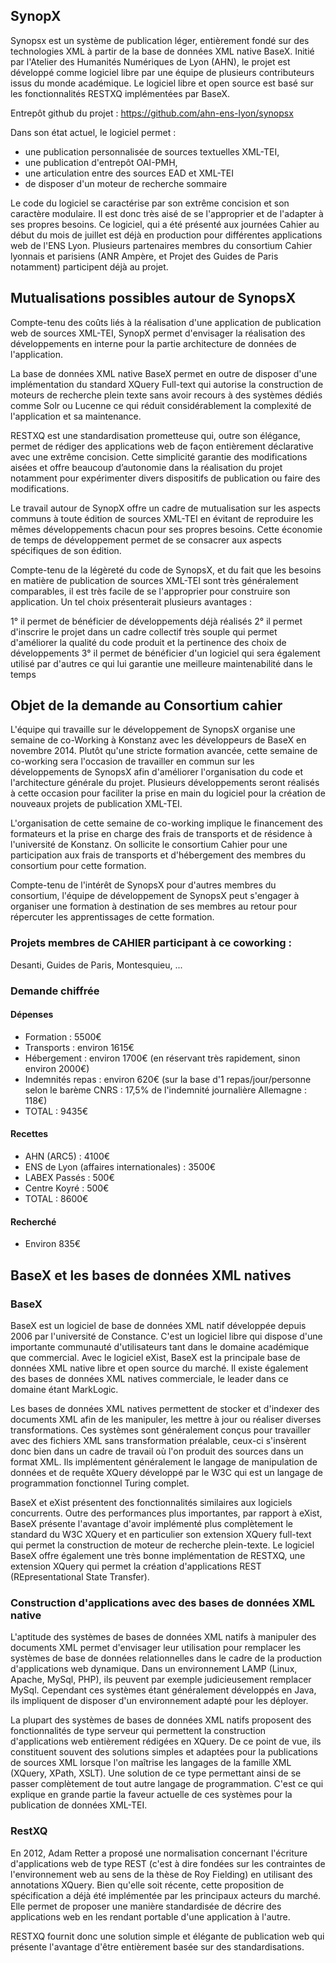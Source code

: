 
SynopX
------

Synopsx est un système de publication léger, entièrement fondé sur des technologies XML à partir de la base de données XML native BaseX. Initié par l'Atelier des Humanités Numériques de Lyon (AHN), le projet est développé comme logiciel libre par une équipe de plusieurs contributeurs issus du monde académique. Le logiciel libre et open source est basé sur les fonctionnalités RESTXQ implémentées par BaseX. 

Entrepôt github du projet :
https://github.com/ahn-ens-lyon/synopsx

Dans son état actuel, le logiciel permet :
- une publication personnalisée de sources textuelles XML-TEI,
- une publication d'entrepôt OAI-PMH,
- une articulation entre des sources EAD et XML-TEI
- de disposer d'un moteur de recherche sommaire

Le code du logiciel se caractérise par son extrême concision et son caractère modulaire. Il est donc très aisé de se l'approprier et de l'adapter à ses propres besoins. Ce logiciel, qui a été présenté aux journées Cahier au début du mois de juillet est déjà en production pour différentes applications web de l'ENS Lyon. Plusieurs partenaires membres du consortium Cahier lyonnais et parisiens (ANR Ampère, et Projet des Guides de Paris notamment) participent déjà au projet.


Mutualisations possibles autour de SynopsX
------

Compte-tenu des coûts liés à la réalisation d'une application de publication web de sources XML-TEI, SynopX permet d'envisager la réalisation des développements en interne pour la partie architecture de données de l'application.

La base de données XML native BaseX permet en outre de disposer d'une implémentation du standard XQuery Full-text qui autorise la construction de moteurs de recherche plein texte sans avoir recours à des systèmes dédiés comme Solr ou Lucenne ce qui réduit considérablement la complexité de l'application et sa maintenance.

RESTXQ est une standardisation prometteuse qui, outre son élégance, permet de rédiger des applications web de façon entièrement déclarative avec une extrême concision. Cette simplicité garantie des modifications aisées et offre beaucoup d’autonomie dans la réalisation du projet notamment pour expérimenter divers dispositifs de publication ou faire des modifications.


Le travail autour de SynopX offre un cadre de mutualisation sur les aspects communs à toute édition de sources XML-TEI en évitant de reproduire les mêmes développements chacun pour ses propres besoins. Cette économie de temps de développement permet de se consacrer aux aspects spécifiques de son édition.

Compte-tenu de la légèreté du code de SynopsX, et du fait que les besoins en matière de publication de sources XML-TEI sont très généralement comparables, il est très facile de se l'approprier pour construire son application. Un tel choix présenterait plusieurs avantages :

1° il permet de bénéficier de développements déjà réalisés 
2° il permet d'inscrire le projet dans un cadre collectif très souple qui permet d'améliorer la qualité du code produit et la pertinence des choix de développements
3° il permet de bénéficier d'un logiciel qui sera également utilisé par d'autres ce qui lui garantie une meilleure maintenabilité dans le temps


Objet de la demande au Consortium cahier
------

L'équipe qui travaille sur le développement de SynopsX organise une semaine de co-Working à Konstanz avec les développeurs de BaseX en novembre 2014. Plutôt qu'une stricte formation avancée, cette semaine de co-working sera l'occasion de travailler en commun sur les développements de SynopsX afin d'améliorer l'organisation du code et l'architecture générale du projet. Plusieurs développements seront réalisés à cette occasion pour faciliter la prise en main du logiciel pour la création de nouveaux projets de publication XML-TEI.

L'organisation de cette semaine de co-working implique le financement des formateurs et la prise en charge des frais de transports et de résidence à l'université de Konstanz. On sollicite le consortium Cahier pour une participation aux frais de transports et d'hébergement des membres du consortium pour cette formation.

Compte-tenu de l'intérêt de SynopsX pour d'autres membres du consortium, l'équipe de développement de SynopsX peut s'engager à organiser une formation à destination de ses membres au retour pour répercuter les apprentissages de cette formation.

### Projets membres de CAHIER participant à ce coworking :
Desanti, Guides de Paris, Montesquieu, ...

### Demande chiffrée

#### Dépenses
- Formation : 5500€
- Transports : environ 1615€
- Hébergement : environ 1700€ (en réservant très rapidement, sinon environ 2000€)
- Indemnités repas : environ 620€ (sur la base d'1 repas/jour/personne selon le barème CNRS : 17,5% de l'indemnité journalière Allemagne : 118€)
- TOTAL : 9435€

#### Recettes
- AHN (ARC5) : 4100€
- ENS de Lyon (affaires internationales) : 3500€
- LABEX Passés : 500€
- Centre Koyré : 500€
- TOTAL : 8600€

#### Recherché
- Environ 835€



BaseX et les bases de données XML natives
------

### BaseX

BaseX est un logiciel de base de données XML natif développée depuis 2006 par l'université de Constance. C'est un logiciel libre qui dispose d'une importante communauté d'utilisateurs tant dans le domaine académique que commercial. Avec le logiciel eXist, BaseX est la principale base de données XML native libre et open source du marché. Il existe également des bases de données XML natives commerciale, le leader dans ce domaine étant MarkLogic.

Les bases de données XML natives permettent de stocker et d'indexer des documents XML afin de les manipuler, les mettre à jour ou réaliser diverses transformations. Ces systèmes sont généralement conçus pour travailler avec des fichiers XML sans transformation préalable, ceux-ci s'insèrent donc bien dans un cadre de travail où l'on produit des sources dans un format XML. Ils implémentent généralement le langage de manipulation de données et de requête XQuery développé par le W3C qui est un langage de programmation fonctionnel Turing complet.

BaseX et eXist présentent des fonctionnalités similaires aux logiciels concurrents. Outre des performances plus importantes, par rapport à eXist, BaseX présente l'avantage d'avoir implémenté plus complètement le standard du W3C XQuery et en particulier son extension XQuery full-text qui permet la construction de moteur de recherche plein-texte. Le logiciel BaseX offre également une très bonne implémentation de RESTXQ, une extension XQuery qui permet la création d'applications REST (REpresentational State Transfer).


### Construction d'applications avec des bases de données XML native

L'aptitude des systèmes de bases de données XML natifs à manipuler des documents XML permet d'envisager leur utilisation pour remplacer les systèmes de base de données relationnelles dans le cadre de la production d'applications web dynamique. Dans un environnement LAMP (Linux, Apache, MySql, PHP), ils peuvent par exemple judicieusement remplacer MySql. Cependant ces systèmes étant généralement développés en Java, ils impliquent de disposer d'un environnement adapté pour les déployer.

La plupart des systèmes de bases de données XML natifs proposent des fonctionnalités de type serveur qui permettent la construction d'applications web entièrement rédigées en XQuery. De ce point de vue, ils constituent souvent des solutions simples et adaptées pour la publications de sources XML lorsque l'on maîtrise les langages de la famille XML (XQuery, XPath, XSLT). Une solution de ce type permettant ainsi de se passer complètement de tout autre langage de programmation. C'est ce qui explique en grande partie la faveur actuelle de ces systèmes pour la publication de données XML-TEI.

### RestXQ

En 2012, Adam Retter a proposé une normalisation concernant l'écriture d'applications web de type REST (c'est à dire fondées sur les contraintes de l'environnement web au sens de la thèse de Roy Fielding) en utilisant des annotations XQuery. Bien qu'elle soit récente, cette proposition de spécification a déjà été implémentée par les principaux acteurs du marché. Elle permet de proposer une manière standardisée de décrire des applications web en les rendant portable d'une application à l'autre.

RESTXQ fournit donc une solution simple et élégante de publication web qui présente l'avantage d'être entièrement basée sur des standardisations. 

